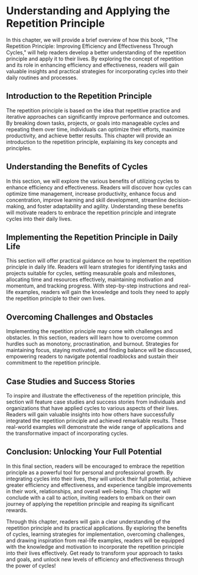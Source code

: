 Understanding and Applying the Repetition Principle
==============================================================

In this chapter, we will provide a brief overview of how this book, "The Repetition Principle: Improving Efficiency and Effectiveness Through Cycles," will help readers develop a better understanding of the repetition principle and apply it to their lives. By exploring the concept of repetition and its role in enhancing efficiency and effectiveness, readers will gain valuable insights and practical strategies for incorporating cycles into their daily routines and processes.

**Introduction to the Repetition Principle**
--------------------------------------------

The repetition principle is based on the idea that repetitive practice and iterative approaches can significantly improve performance and outcomes. By breaking down tasks, projects, or goals into manageable cycles and repeating them over time, individuals can optimize their efforts, maximize productivity, and achieve better results. This chapter will provide an introduction to the repetition principle, explaining its key concepts and principles.

**Understanding the Benefits of Cycles**
----------------------------------------

In this section, we will explore the various benefits of utilizing cycles to enhance efficiency and effectiveness. Readers will discover how cycles can optimize time management, increase productivity, enhance focus and concentration, improve learning and skill development, streamline decision-making, and foster adaptability and agility. Understanding these benefits will motivate readers to embrace the repetition principle and integrate cycles into their daily lives.

**Implementing the Repetition Principle in Daily Life**
-------------------------------------------------------

This section will offer practical guidance on how to implement the repetition principle in daily life. Readers will learn strategies for identifying tasks and projects suitable for cycles, setting measurable goals and milestones, allocating time and resources effectively, maintaining motivation and momentum, and tracking progress. With step-by-step instructions and real-life examples, readers will gain the knowledge and tools they need to apply the repetition principle to their own lives.

**Overcoming Challenges and Obstacles**
---------------------------------------

Implementing the repetition principle may come with challenges and obstacles. In this section, readers will learn how to overcome common hurdles such as monotony, procrastination, and burnout. Strategies for maintaining focus, staying motivated, and finding balance will be discussed, empowering readers to navigate potential roadblocks and sustain their commitment to the repetition principle.

**Case Studies and Success Stories**
------------------------------------

To inspire and illustrate the effectiveness of the repetition principle, this section will feature case studies and success stories from individuals and organizations that have applied cycles to various aspects of their lives. Readers will gain valuable insights into how others have successfully integrated the repetition principle and achieved remarkable results. These real-world examples will demonstrate the wide range of applications and the transformative impact of incorporating cycles.

**Conclusion: Unlocking Your Full Potential**
---------------------------------------------

In this final section, readers will be encouraged to embrace the repetition principle as a powerful tool for personal and professional growth. By integrating cycles into their lives, they will unlock their full potential, achieve greater efficiency and effectiveness, and experience tangible improvements in their work, relationships, and overall well-being. This chapter will conclude with a call to action, inviting readers to embark on their own journey of applying the repetition principle and reaping its significant rewards.

Through this chapter, readers will gain a clear understanding of the repetition principle and its practical applications. By exploring the benefits of cycles, learning strategies for implementation, overcoming challenges, and drawing inspiration from real-life examples, readers will be equipped with the knowledge and motivation to incorporate the repetition principle into their lives effectively. Get ready to transform your approach to tasks and goals, and unlock new levels of efficiency and effectiveness through the power of cycles!
